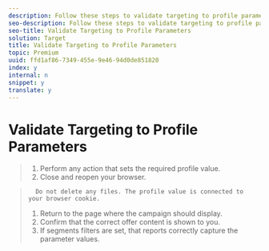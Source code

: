 ```yaml
---
description: Follow these steps to validate targeting to profile parameters.
seo-description: Follow these steps to validate targeting to profile parameters.
seo-title: Validate Targeting to Profile Parameters
solution: Target
title: Validate Targeting to Profile Parameters
topic: Premium
uuid: ffd1af86-7349-455e-9e46-94d0de851820
index: y
internal: n
snippet: y
translate: y
---
```


# Validate Targeting to Profile Parameters


>1. Perform any action that sets the required profile value.
>1. Close and reopen your browser.

>       Do not delete any files. The profile value is connected to your browser cookie.
>1. Return to the page where the campaign should display.
>1. Confirm that the correct offer content is shown to you.
>1. If segments filters are set, that reports correctly capture the parameter values.
